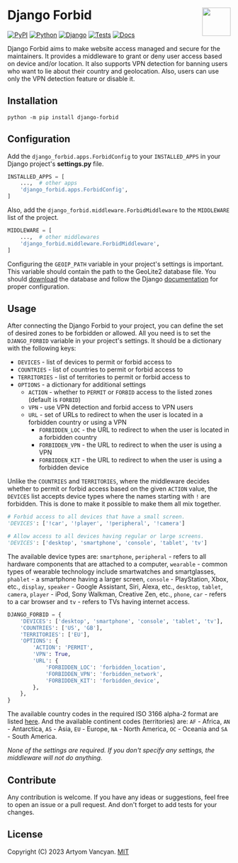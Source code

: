 # Django Forbid <img src="https://github.com/pysnippet.png" align="right" height="64" />

[![PyPI](https://img.shields.io/pypi/v/django-forbid.svg)](https://pypi.org/project/django-forbid/)
[![Python](https://img.shields.io/pypi/pyversions/django-forbid.svg?logoColor=white)](https://pypi.org/project/django-forbid/)
[![Django](https://img.shields.io/pypi/djversions/django-forbid.svg?color=0C4B33&label=django)](https://pypi.org/project/django-forbid/)
[![Tests](https://github.com/pysnippet/django-forbid/actions/workflows/tests.yml/badge.svg)](https://github.com/pysnippet/django-forbid/actions/workflows/tests.yml)
[![Docs](https://github.com/pysnippet/django-forbid/actions/workflows/docs.yml/badge.svg)](https://github.com/pysnippet/django-forbid/actions/workflows/docs.yml)

Django Forbid aims to make website access managed and secure for the maintainers. It provides a middleware to grant or
deny user access based on device and/or location. It also supports VPN detection for banning users who want to lie about
their country and geolocation. Also, users can use only the VPN detection feature or disable it.

## Installation

```shell
python -m pip install django-forbid
```

## Configuration

Add the `django_forbid.apps.ForbidConfig` to your `INSTALLED_APPS` in your Django project's **settings.py** file.

```python
INSTALLED_APPS = [
    ...,  # other apps
    'django_forbid.apps.ForbidConfig',
]
```

Also, add the `django_forbid.middleware.ForbidMiddleware` to the `MIDDLEWARE` list of the project.

```python
MIDDLEWARE = [
    ...,  # other middlewares
    'django_forbid.middleware.ForbidMiddleware',
]
```

Configuring the `GEOIP_PATH` variable in your project's settings is important. This variable should contain the path to
the GeoLite2 database file. You should [download](https://dev.maxmind.com/geoip/geoip2/geolite2/) the database and
follow the Django [documentation](https://docs.djangoproject.com/en/2.1/ref/contrib/gis/geoip2/#settings) for proper
configuration.

## Usage

After connecting the Django Forbid to your project, you can define the set of desired zones to be forbidden or allowed.
All you need is to set the `DJANGO_FORBID` variable in your project's settings. It should be a dictionary with the
following keys:

- `DEVICES` - list of devices to permit or forbid access to
- `COUNTRIES` - list of countries to permit or forbid access to
- `TERRITORIES` - list of territories to permit or forbid access to
- `OPTIONS` - a dictionary for additional settings
    - `ACTION` - whether to `PERMIT` or `FORBID` access to the listed zones (default is `FORBID`)
    - `VPN` - use VPN detection and forbid access to VPN users
    - `URL` - set of URLs to redirect to when the user is located in a forbidden country or using a VPN
        - `FORBIDDEN_LOC` - the URL to redirect to when the user is located in a forbidden country
        - `FORBIDDEN_VPN` - the URL to redirect to when the user is using a VPN
        - `FORBIDDEN_KIT` - the URL to redirect to when the user is using a forbidden device

Unlike the `COUNTRIES` and `TERRITORIES`, where the middleware decides whether to permit or forbid access based on the
given `ACTION` value, the `DEVICES` list accepts device types where the names starting with `!` are forbidden. This is
done to make it possible to make them all mix together.

```python
# Forbid access to all devices that have a small screen.
'DEVICES': ['!car', '!player', '!peripheral', '!camera']

# Allow access to all devices having regular or large screens.
'DEVICES': ['desktop', 'smartphone', 'console', 'tablet', 'tv']
```

The available device types are: `smartphone`, `peripheral` - refers to all hardware components that are attached to a
computer, `wearable` - common types of wearable technology include smartwatches and smartglasses, `phablet` - a
smartphone having a larger screen, `console` - PlayStation, Xbox, etc., `display`, `speaker` - Google Assistant, Siri,
Alexa, etc., `desktop`, `tablet`, `camera`, `player` - iPod, Sony Walkman, Creative Zen, etc., `phone`, `car` - refers
to a car browser and `tv` - refers to TVs having internet access.

```python
DJANGO_FORBID = {
    'DEVICES': ['desktop', 'smartphone', 'console', 'tablet', 'tv'],
    'COUNTRIES': ['US', 'GB'],
    'TERRITORIES': ['EU'],
    'OPTIONS': {
        'ACTION': 'PERMIT',
        'VPN': True,
        'URL': {
            'FORBIDDEN_LOC': 'forbidden_location',
            'FORBIDDEN_VPN': 'forbidden_network',
            'FORBIDDEN_KIT': 'forbidden_device',
        },
    },
}
```

The available country codes in the required ISO 3166 alpha-2 format are
listed [here](https://www.iban.com/country-codes). And the available continent codes (territories) are: `AF` -
Africa, `AN` - Antarctica, `AS` - Asia, `EU` - Europe, `NA` - North America, `OC` - Oceania and `SA` - South America.

_None of the settings are required. If you don't specify any settings, the middleware will not do anything._

## Contribute

Any contribution is welcome. If you have any ideas or suggestions, feel free to open an issue or a pull request. And
don't forget to add tests for your changes.

## License

Copyright (C) 2023 Artyom Vancyan. [MIT](https://github.com/pysnippet/django-forbid/blob/master/LICENSE)
